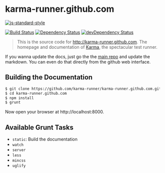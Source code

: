 # karma-runner.github.com

[![js-standard-style](https://img.shields.io/badge/code%20style-standard-brightgreen.svg?style=flat-square)](https://github.com/karma-runner/karma-runner.github.com)

[![Build Status](https://img.shields.io/travis/karma-runner/karma-runner.github.com/master.svg?style=flat-square)](https://travis-ci.org/karma-runner/karma-runner.github.com) [![Dependency Status](https://img.shields.io/david/karma-runner/karma-runner.github.com.svg?style=flat-square)](https://david-dm.org/karma-runner/karma-runner.github.com) [![devDependency Status](https://img.shields.io/david/dev/karma-runner/karma-runner.github.com.svg?style=flat-square)](https://david-dm.org/karma-runner/karma-runner.github.com#info=devDependencies)

> This is the source code for http://karma-runner.github.com. The
> homepage and documentation of [Karma], the spectacular test runner.

If you wanna update the docs, just go the the [main repo] and update the
markdown. You can even do that directly from the github web interface.


## Building the Documentation

```bash
$ git clone https://github.com/karma-runner/karma-runner.github.com.git
$ cd karma-runner.github.com
$ npm install
$ grunt
```
Now open your browser at http://localhost:8000.

## Available Grunt Tasks

* `static`: Build the documentation
* `watch`
* `server`
* `less`
* `mincss`
* `uglify`


[Karma]: http://karma-runner.github.com
[main repo]: https://github.com/karma-runner/karma/tree/master/docs
